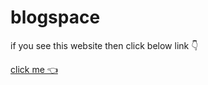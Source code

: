# blogspace
 
if you see this website then click below link 👇

<a href="https://harrybhai123.github.io/blogspace/" > click me 👈</a>
